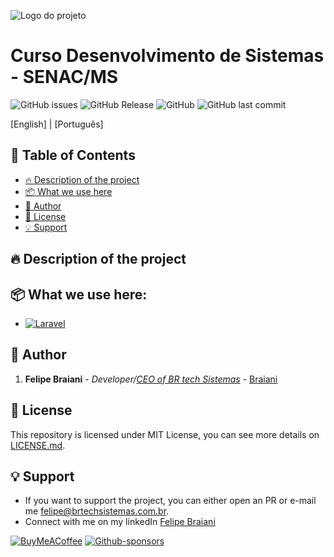 
![Logo do projeto](https://imgur.com/a/Ox0b6Fo)

# Curso Desenvolvimento de Sistemas - SENAC/MS

![GitHub issues](https://badgen.net/github/issues/Braiani/curso_desenvolvimento_senac)
![GitHub Release](https://badgen.net/github/release/Braiani/curso_desenvolvimento_senac)
![GitHub](https://badgen.net/github/license/Braiani/curso_desenvolvimento_senac)
![GitHub last commit](https://badgen.net/github/last-commit/Braiani/curso_desenvolvimento_senac)

[English] | [Português]



## 📝 Table of Contents

- [🔥 Description of the project](#-description-of-the-project)
- [📦 What we use here](#-what-we-use-here)
- [👷 Author](#-author)
- [📄 License](#-license)
- [💡 Support](#-support)


## 🔥 Description of the project



## 📦 What we use here:

* [![Laravel](https://img.shields.io/badge/laravel-%23FF2D20.svg?style=for-the-badge&logo=laravel&logoColor=white)](https://laravel.com/)

## 👷 Author

1. **Felipe Braiani** - *Developer/[CEO of BR tech Sistemas](https://brtechsistemas.com.br/)* - [Braiani](https://github.com/Braiani)


## 📄 License

This repository is licensed under MIT License, you can see more details on [LICENSE.md](https://github.com/link_da_licenca).


## 💡 Support

* If you want to support the project, you can either open an PR or e-mail me [felipe@brtechsistemas.com.br](mailto:felipe@brtechsistemas.com.br).
* Connect with me on my linkedIn [Felipe Braiani](https://www.linkedin.com/in/felipe-gustavo-braiani-santos/)

[![BuyMeACoffee](https://img.shields.io/badge/Buy%20Me%20a%20Coffee-ffdd00?style=for-the-badge&logo=buy-me-a-coffee&logoColor=black)](https://www.buymeacoffee.com/felipebraiani)
[![Github-sponsors](https://img.shields.io/badge/sponsor-30363D?style=for-the-badge&logo=GitHub-Sponsors&logoColor=#EA4AAA)](https://github.com/sponsors/Braiani)